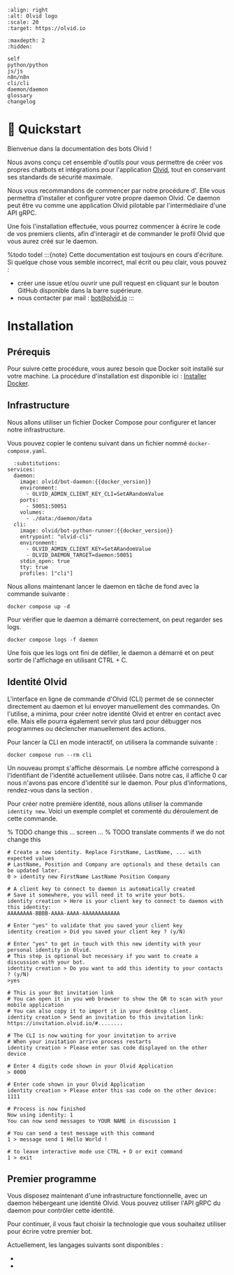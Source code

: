 ```{image} _static/images/olvid.png
:align: right
:alt: Olvid logo
:scale: 20
:target: https://olvid.io
```

```{toctree}
:maxdepth: 2
:hidden:

self
python/python
js/js
n8n/n8n
cli/cli
daemon/daemon
glossary
changelog
```

# 🚀 Quickstart

Bienvenue dans la documentation des bots Olvid !

Nous avons conçu cet ensemble d'outils pour vous permettre de créer vos propres chatbots et intégrations pour l'application [Olvid](https://olvid.io/faq/bots-olvid/), tout en conservant ses standards de sécurité maximale.

Nous vous recommandons de commencer par notre procédure d'[](#installation).
Elle vous permettra d'installer et configurer votre propre daemon Olvid.
Ce daemon peut être vu comme une application Olvid pilotable par l'intermédiaire d'une API gRPC.

Une fois l'installation effectuée, vous pourrez commencer à écrire le code de vos premiers clients, afin d'interagir et de commander le profil Olvid que vous aurez créé sur le daemon.

%todo todel
:::{note}
Cette documentation est toujours en cours d'écriture. Si quelque chose vous semble incorrect, mal écrit ou peu clair, vous pouvez :
- créer une issue et/ou ouvrir une pull request en cliquant sur le bouton GitHub disponible dans la barre supérieure.
- nous contacter par mail : [bot@olvid.io](mailto:bot@olvid.io)
:::

# Installation
## Prérequis

Pour suivre cette procédure, vous aurez besoin que Docker soit installé sur votre machine.
La procédure d'installation est disponible ici : [Installer Docker](https://docs.docker.com/engine/install/).

## Infrastructure

Nous allons utiliser un fichier Docker Compose pour configurer et lancer notre infrastructure.

Vous pouvez copier le contenu suivant dans un fichier nommé `docker-compose.yaml`.

```{code-block} yaml
  :substitutions:
services:
  daemon:
    image: olvid/bot-daemon:{{docker_version}}
    environment:
      - OLVID_ADMIN_CLIENT_KEY_CLI=SetARandomValue
    ports:
      - 50051:50051
    volumes:
      - ./data:/daemon/data
  cli:
    image: olvid/bot-python-runner:{{docker_version}}
    entrypoint: "olvid-cli"
    environment:
      - OLVID_ADMIN_CLIENT_KEY=SetARandomValue
      - OLVID_DAEMON_TARGET=daemon:50051
    stdin_open: true
    tty: true
    profiles: ["cli"]
```

Nous allons maintenant lancer le daemon en tâche de fond avec la commande suivante :

```shell
docker compose up -d
```

Pour vérifier que le daemon a démarré correctement, on peut regarder ses logs.

```shell
docker compose logs -f daemon
```

Une fois que les logs ont fini de défiler, le daemon a démarré et on peut sortir de l'affichage en utilisant CTRL + C.

## Identité Olvid

L'interface en ligne de commande d'Olvid (CLI) permet de se connecter directement au daemon et lui envoyer manuellement des commandes.
On l'utilise, a minima, pour créer notre identité Olvid et entrer en contact avec elle.
Mais elle pourra également servir plus tard pour débugger nos programmes ou déclencher manuellement des actions.

Pour lancer la CLI en mode interactif, on utilisera la commande suivante :

```shell
docker compose run --rm cli
```

Un nouveau prompt s'affiche désormais. Le nombre affiché correspond à l'identifiant de l'identité actuellement utilisée.
Dans notre cas, il affiche 0 car nous n'avons pas encore d'identité sur le daemon.
Pour plus d'informations, rendez-vous dans la section [](/cli/cli).

Pour créer notre première identité, nous allons utiliser la commande `identity new`.
Voici un exemple complet et commenté du déroulement de cette commande.

% TODO change this ... screen ...
% TODO translate comments if we do not change this
```shell
# Create a new identity. Replace FirstName, LastName, ... with expected values
# LastName, Position and Company are optionals and these details can be updated later.
0 > identity new FirstName LastName Position Company

# A client key to connect to daemon is automatically created
# Save it somewhere, you will need it to write your bots.
identity creation > Here is your client key to connect to daemon with this identity:
AAAAAAAA-BBBB-AAAA-AAAA-AAAAAAAAAAAA

# Enter "yes" to validate that you saved your client key
identity creation > Did you saved your client key ? (y/N)

# Enter "yes" to get in touch with this new identity with your personal identity in Olvid.
# This step is optional but necessary if you want to create a discussion with your bot.
identity creation > Do you want to add this identity to your contacts ? (y/N)
>yes

# This is your Bot invitation link
# You can open it in you web browser to show the QR to scan with your mobile application
# You can also copy it to import it in your desktop client.
identity creation > Send an invitation to this invitation link: https://invitation.olvid.io/#........

# The CLI is now waiting for your invitation to arrive
# When your invitation arrive process restarts 
identity creation > Please enter sas code displayed on the other device

# Enter 4 digits code shown in your Olvid Application 
> 0000

# Enter code shown in your Olvid Application
identity creation > Please enter this sas code on the other device: 1111

# Process is now finished
Now using identity: 1
You can now send messages to YOUR NAME in discussion 1

# You can send a test message with this command
1 > message send 1 Hello World !

# to leave interactive mode use CTRL + D or exit command
1 > exit
```

## Premier programme

Vous disposez maintenant d'une infrastructure fonctionnelle, avec un daemon hébergeant une identité Olvid.
Vous pouvez utiliser l'API gRPC du daemon pour contrôler cette identité.

Pour continuer, il vous faut choisir la technologie que vous souhaitez utiliser pour écrire votre premier bot.

Actuellement, les langages suivants sont disponibles :

- [](python/python)
- [](js/js)
